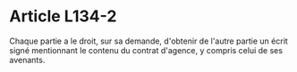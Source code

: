 # Article L134-2

Chaque partie a le droit, sur sa demande, d'obtenir de l'autre partie un écrit signé mentionnant le contenu du contrat d'agence, y compris celui de ses avenants.
